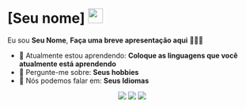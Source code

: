 # [Seu nome] <img src="https://www.google.com/imgres?q=gif%20ziggs&imgurl=https%3A%2F%2Fmedia.tenor.com%2FCzsxWMHR5nAAAAAM%2Fmichelly-ziggs.gif&imgrefurl=https%3A%2F%2Ftenor.com%2Fview%2Fziggs-ziggs-league-of-legends-zigmund-explosion-cinematic-gif-24641591&docid=OV_CtcKh5TbdfM&tbnid=G27Qk__As_mGxM&vet=12ahUKEwiu6f6gnamIAxUKrZUCHScjOJkQM3oECBgQAA..i&w=220&h=302&hcb=2&ved=2ahUKEwiu6f6gnamIAxUKrZUCHScjOJkQM3oECBgQAA" width="30px">

Eu sou <strong>Seu Nome</strong>, <strong>Faça uma breve apresentação aqui</strong> 👨🏻‍💻 

- 🚀 Atualmente estou aprendendo: <strong>Coloque as linguagens que você atualmente está aprendendo</strong> 
- 💬 Pergunte-me sobre: <strong>Seus hobbies</strong>
- 📣 Nós podemos falar em: <strong>Seus Idiomas</strong>

<div align="center">

  <a href="#" alt="Gmail">
    <img src="https://img.shields.io/badge/-Gmail-FF0000?style=flat-square&labelColor=FF0000&logo=gmail&logoColor=white&link=LINK-DO-SEU-EMAIL"/></a>

  <a href="#" alt="Linkedin">
    <img src="https://img.shields.io/badge/-Linkedin-0e76a8?style=flat-square&logo=Linkedin&logoColor=white&link=LINK-DO-SEU-LINKEDIN" /></a>

  <a href="#" alt="Instagram">
    <img src="https://img.shields.io/badge/-Instagram-DF0174?style=flat-square&labelColor=DF0174&logo=instagram&logoColor=white&link=LINK-DO-SEU-INSTAGRAM"/></a>

</div>

